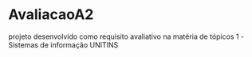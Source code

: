 # AvaliacaoA2
projeto desenvolvido como requisito avaliativo na matéria de tópicos 1 -Sistemas de informação UNITINS

